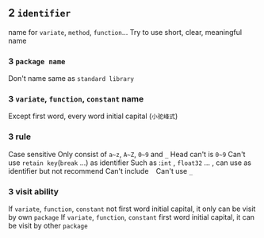 ## 2 `identifier`
name for `variate`, `method`, `function`...
Try to use short, clear, meaningful name

### 3  `package name`
Don't name same as `standard library`

### 3  `variate`, `function`, `constant` name
Except first word, every word initial capital (`小驼峰式`)

### 3  rule
Case sensitive
Only consist of `a~z`, `A~Z`, `0~9` and `_` 
Head can't is `0~9` 
Can't use `retain key`(`break` ...) as identifier
Such as :`int` , `float32` ... , can use as identifier but not recommend
Can't include ` ` 
Can't use `_` 

### 3  visit ability
If `variate`, `function`, `constant` not first word initial capital, it only can be visit by own `package`
If `variate`, `function`, `constant` first word initial capital, it can be visit by other `package`

